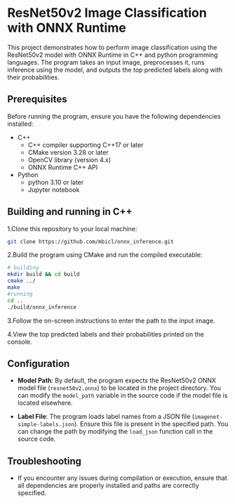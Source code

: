 # ResNet50v2 Image Classification with ONNX Runtime

This project demonstrates how to perform image classification using the ResNet50v2 model with ONNX Runtime in C++ and python programming languages. The program takes an input image, preprocesses it, runs inference using the model, and outputs the top predicted labels along with their probabilities.

## Prerequisites

Before running the program, ensure you have the following dependencies installed:

- C++
  - C++ compiler supporting C++17 or later
  - CMake version 3.28 or later
  - OpenCV library (version 4.x)
  - ONNX Runtime C++ API
- Python
  - python 3.10 or later
  - Jupyter notebook

## Building and running in C++

1.Clone this repository to your local machine:

  ```bash
  git clone https://github.com/mbicl/onnx_inference.git
  ```

2.Build the program using CMake and run the compiled executable:

  ```bash
  # building
  mkdir build && cd build
  cmake ../
  make
  #running
  cd ..
  ./build/onnx_inference
  ```

3.Follow the on-screen instructions to enter the path to the input image.

4.View the top predicted labels and their probabilities printed on the console.

## Configuration

- **Model Path**: By default, the program expects the ResNet50v2 ONNX model file (`resnet50v2.onnx`) to be located in the project directory. You can modify the `model_path` variable in the source code if the model file is located elsewhere.

- **Label File**: The program loads label names from a JSON file (`imagenet-simple-labels.json`). Ensure this file is present in the specified path. You can change the path by modifying the `load_json` function call in the source code.

## Troubleshooting

- If you encounter any issues during compilation or execution, ensure that all dependencies are properly installed and paths are correctly specified.
